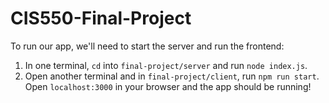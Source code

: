 # CIS550-Final-Project

To run our app, we'll need to start the server and run the frontend:
  1. In one terminal, `cd` into `final-project/server` and run `node index.js`.
  2. Open another terminal and in `final-project/client`, run `npm run start`.
Open `localhost:3000` in your browser and the app should be running!
